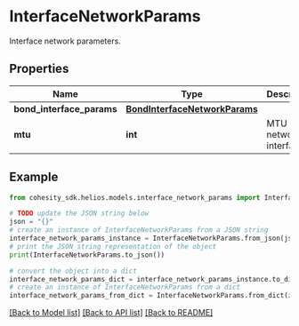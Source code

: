 # InterfaceNetworkParams

Interface network parameters.

## Properties

Name | Type | Description | Notes
------------ | ------------- | ------------- | -------------
**bond_interface_params** | [**BondInterfaceNetworkParams**](BondInterfaceNetworkParams.md) |  | [optional] 
**mtu** | **int** | MTU of the network interface. | [optional] 

## Example

```python
from cohesity_sdk.helios.models.interface_network_params import InterfaceNetworkParams

# TODO update the JSON string below
json = "{}"
# create an instance of InterfaceNetworkParams from a JSON string
interface_network_params_instance = InterfaceNetworkParams.from_json(json)
# print the JSON string representation of the object
print(InterfaceNetworkParams.to_json())

# convert the object into a dict
interface_network_params_dict = interface_network_params_instance.to_dict()
# create an instance of InterfaceNetworkParams from a dict
interface_network_params_from_dict = InterfaceNetworkParams.from_dict(interface_network_params_dict)
```
[[Back to Model list]](../README.md#documentation-for-models) [[Back to API list]](../README.md#documentation-for-api-endpoints) [[Back to README]](../README.md)


